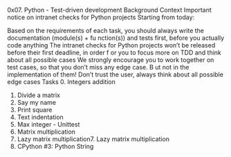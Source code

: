 0x07. Python - Test-driven development
 Background Context
 Important notice on intranet checks for Python projects
 Starting from today:
 
 Based on the requirements of each task, you should always write the documentation (module(s) + fu    nction(s)) and tests first, before you actually code anything
 The intranet checks for Python projects won’t be released before their first deadline, in order f    or you to focus more on TDD and think about all possible cases
We strongly encourage you to work together on test cases, so that you don’t miss any edge case. B    ut not in the implementation of them!
Don’t trust the user, always think about all possible edge cases
Tasks
0. Integers addition
1. Divide a matrix
2. Say my name
3. Print square
4. Text indentation
5. Max integer - Unittest
6. Matrix multiplication
 7. Lazy matrix multiplication7. Lazy matrix multiplication
 8. CPython #3: Python String
